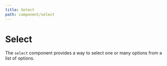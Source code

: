 ```yaml
---
title: Select
path: component/select
---
```


# Select

The `select` component provides a way to select one or many options from a list of options.
